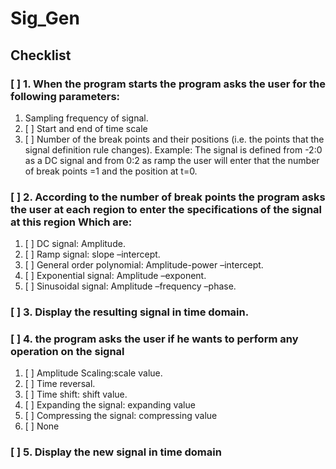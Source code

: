 
# Sig_Gen
## Checklist

### [ ] 1. When the program starts the program asks the user for the following parameters:
1.  Sampling frequency of signal. 
2. [ ] Start and end of time scale 
2. [ ] Number of the break points and their positions (i.e. the points that the signal definition rule changes). Example: The signal is defined from -2:0 as a DC signal and from 0:2 as ramp the user will  enter that the number of break points =1 and the position at t=0. 
### [ ] 2. According to the number of break points the program asks the user at each region to enter the specifications of the signal at this region Which are:
1. [ ] DC signal: Amplitude. 
2. [ ] Ramp signal: slope –intercept. 
2. [ ] General order polynomial: Amplitude-power –intercept.
4. [ ] Exponential signal: Amplitude –exponent. 
5. [ ] Sinusoidal signal: Amplitude –frequency –phase. 
### [ ] 3. Display the resulting signal in time domain.
### [ ] 4. the program asks the user if he wants to perform any operation on the signal
1. [ ] Amplitude Scaling:scale value. 
2. [ ] Time  reversal. 
2. [ ] Time  shift: shift value. 
4. [ ] Expanding the signal: expanding value
5. [ ] Compressing the signal: compressing value
6. [ ] None

### [ ] 5. Display the new signal in time domain
